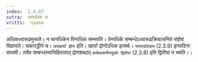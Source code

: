 ```yaml
---
index:  1.4.87
sutra:  उपोऽधिके च
vritti:  nyasa
---
```


अधिकध्यारूढमुच्यते। न चानधिकेन विनाधिकं सम्भवति। तेनाधिके सम्बन्धेऽध्यारूढक्रियाजनिते संज्ञेयं विज्ञायते। चकारद्धीने च। `उपखार्यां द्रोणः` इति। खार्या द्रोणोऽधिक इत्यर्थः। `यस्मादधिकम्` (2.3.9) इत्यादिना सप्तमी। तयैव सम्बन्धस्याभिहितत्वात् द्रोणशब्दात् `कर्मप्रवचनीययुक्ते द्वितीया` (2.3.8) इति द्वितीया न भवति।।


